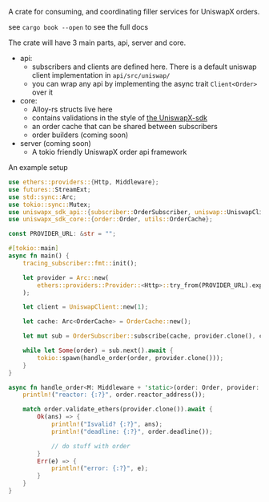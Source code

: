 A crate for consuming, and coordinating filler services for UniswapX orders.

see `cargo book --open` to see the full docs

The crate will have 3 main parts, api, server and core.

- api:
  - subscribers and clients are defined here. There is a default uniswap client implementation in `api/src/uniswap/`
  - you can wrap any api by implementing the async trait `Client<Order>` over it
- core:
  - Alloy-rs structs live here
  - contains validations in the style of [the UniswapX-sdk](https://github.com/Uniswap/uniswapx-sdk/tree/main)
  - an order cache that can be shared between subscribers
  - order builders (coming soon)
- server (coming soon)
  - A tokio friendly UniswapX order api framework

An example setup

```rust
use ethers::providers::{Http, Middleware};
use futures::StreamExt;
use std::sync::Arc;
use tokio::sync::Mutex;
use uniswapx_sdk_api::{subscriber::OrderSubscriber, uniswap::UniswapClient};
use uniswapx_sdk_core::{order::Order, utils::OrderCache};

const PROVIDER_URL: &str = "";

#[tokio::main]
async fn main() {
    tracing_subscriber::fmt::init();

    let provider = Arc::new(
        ethers::providers::Provider::<Http>::try_from(PROVIDER_URL).expect("provider url to parse"),
    );

    let client = UniswapClient::new(1);

    let cache: Arc<OrderCache> = OrderCache::new();

    let mut sub = OrderSubscriber::subscribe(cache, provider.clone(), client, 5);

    while let Some(order) = sub.next().await {
        tokio::spawn(handle_order(order, provider.clone()));
    }
}

async fn handle_order<M: Middleware + 'static>(order: Order, provider: Arc<M>) {
    println!("reactor: {:?}", order.reactor_address());

    match order.validate_ethers(provider.clone()).await {
        Ok(ans) => {
            println!("Isvalid? {:?}", ans);
            println!("deadline: {:?}", order.deadline());

            // do stuff with order
        }
        Err(e) => {
            println!("error: {:?}", e);
        }
    }
}


```
